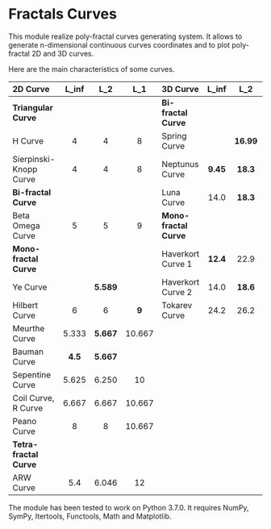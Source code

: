 # Fractals Curves

This module realize poly-fractal curves generating system. It allows to generate n-dimensional  continuous curves coordinates and to plot poly-fractal 2D and 3D curves.

Here are the main characteristics of some curves.

|2D Curve               |  L_inf  |   L_2   |   L_1   |3D Curve            |  L_inf |   L_2   |   L_1  |
|:---                   |  :---:  |  :---:  |  :---:  |:---                |  :---: |  :---:  |  :---: |
|**Triangular Curve**   |         |         |         |**Bi-fractal Curve**                            |
|H Curve                |    4    |    4    |    8    |Spring Curve        |        |**16.99**|  82.9  |
|Sierpinski-Knopp Curve |    4    |    4    |    8    |Neptunus Curve      |**9.45**|**18.3** |  88.9  |
|**Bi-fractal Curve**   |         |         |         |Luna Curve          |  14.0  |**18.3** |**75.6**|
|Beta Omega Curve       |    5    |    5    |    9    |**Mono-fractal Curve**                          |
|**Mono-fractal Curve** |         |         |         |Haverkort Curve 1   |**12.4**| 22.9    |  99.6  |
|Ye Curve               |         |**5.589**|         |Haverkort Curve 2   |  14.0  |**18.6** |**89.8**|
|Hilbert Curve          |    6    |    6    |  **9**  |Tokarev Curve       |  24.2  |  26.2   |  98.3  |
|Meurthe Curve          |  5.333  |**5.667**| 10.667  |
|Bauman Curve           | **4.5** |**5.667**|         |
|Sepentine Curve        |  5.625  |  6.250  |   10    |
|Coil Curve, R Curve    |  6.667  |  6.667  | 10.667  |
|Peano Curve            |    8    |    8    | 10.667  |
|**Tetra-fractal Curve**|         |         |         |
|ARW Curve              |   5.4   |  6.046  |   12    |


The module has been tested to work on Python 3.7.0. It requires NumPy, SymPy, Itertools, Functools, Math and Matplotlib.
